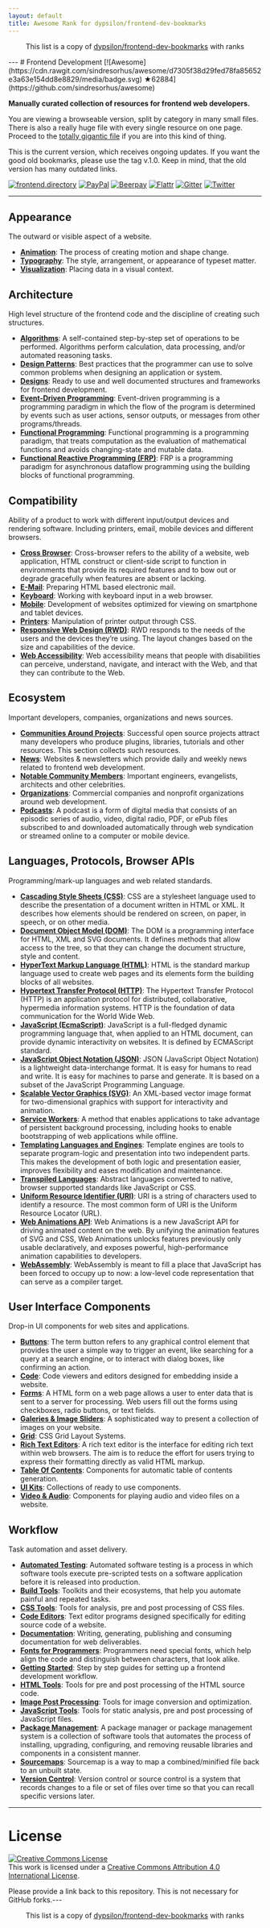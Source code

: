 ```yaml
---
layout: default
title: Awesome Rank for dypsilon/frontend-dev-bookmarks
---
```


<p align="center">
	This list is a copy of <a href="https://github.com/dypsilon/frontend-dev-bookmarks">dypsilon/frontend-dev-bookmarks</a> with ranks
</p>
---
# Frontend Development [![Awesome](https://cdn.rawgit.com/sindresorhus/awesome/d7305f38d29fed78fa85652e3a63e154dd8e8829/media/badge.svg) ★62884](https://github.com/sindresorhus/awesome)

**Manually curated collection of resources for frontend web developers.**

You are viewing a browseable version, split by category in many small files. There is also a really huge file with every single resource on one page. Proceed to the [totally gigantic file](https://github.com/dypsilon/frontend-dev-bookmarks/blob/master/TOTALLY-GIGANTIC-FILE.md) if you are into this kind of thing.

This is the current version, which receives ongoing updates. If you want the good old bookmarks, please use the tag v.1.0. Keep in mind, that the old version has many outdated links.

[![frontend.directory](https://img.shields.io/badge/frontend-directory-blue.svg?style=flat-square)](http://frontend.directory/)
[![PayPal](https://img.shields.io/badge/donate-PayPal-00457c.svg?style=flat-square&maxAge=2592000)](https://www.paypal.com/cgi-bin/webscr?cmd=_s-xclick&hosted_button_id=4FAGPMANWRVJJ)
[![Beerpay](https://beerpay.io/dypsilon/frontend-dev-bookmarks/badge.svg?style=flat-square)](https://beerpay.io/dypsilon/frontend-dev-bookmarks)
[![Flattr](https://img.shields.io/badge/donate-Flattr-88b058.svg?style=flat-square&maxAge=2592000)](https://flattr.com/submit/auto?fid=3nlo5p&url=https%3A%2F%2Fgithub.com%2Fdypsilon%2Ffrontend-dev-bookmarks)
[![Gitter](https://img.shields.io/gitter/room/dypsilon/frontend-dev-bookmarks.svg?style=flat-square&maxAge=2592000)](https://gitter.im/dypsilon/frontend-dev-bookmarks)
[![Twitter](https://img.shields.io/badge/follow-twitter-55acee.svg?style=flat-square)](https://twitter.com/FrontendDir)


---------------------------------------------------------

## Appearance

The outward or visible aspect of a website.

+ **[Animation](https://github.com/dypsilon/frontend-dev-bookmarks/blob/master/appearance/animation.md)**: The process of creating motion and shape change.
+ **[Typography](https://github.com/dypsilon/frontend-dev-bookmarks/blob/master/appearance/typography.md)**: The style, arrangement, or appearance of typeset matter.
+ **[Visualization](https://github.com/dypsilon/frontend-dev-bookmarks/blob/master/appearance/visualization.md)**: Placing data in a visual context.

## Architecture

High level structure of the frontend code and the discipline of creating such structures.

+ **[Algorithms](https://github.com/dypsilon/frontend-dev-bookmarks/blob/master/architecture/algorithms.md)**: A self-contained step-by-step set of operations to be performed. Algorithms perform calculation, data processing, and/or automated reasoning tasks.
+ **[Design Patterns](https://github.com/dypsilon/frontend-dev-bookmarks/blob/master/architecture/design-patterns.md)**: Best practices that the programmer can use to solve common problems when designing an application or system.
+ **[Designs](https://github.com/dypsilon/frontend-dev-bookmarks/blob/master/architecture/designs.md)**: Ready to use and well documented structures and frameworks for frontend development.
+ **[Event-Driven Programming](https://github.com/dypsilon/frontend-dev-bookmarks/blob/master/architecture/event-driven-programming.md)**: Event-driven programming is a programming paradigm in which the flow of the program is determined by events such as user actions, sensor outputs, or messages from other programs/threads.
+ **[Functional Programming](https://github.com/dypsilon/frontend-dev-bookmarks/blob/master/architecture/functional-programming.md)**: Functional programming is a programming paradigm, that treats computation as the evaluation of mathematical functions and avoids changing-state and mutable data.
+ **[Functional Reactive Programming (FRP)](https://github.com/dypsilon/frontend-dev-bookmarks/blob/master/architecture/functional-reactive-programming-frp.md)**: FRP is a programming paradigm for asynchronous dataflow programming using the building blocks of functional programming.

## Compatibility

Ability of a product to work with different input/output devices and rendering software. Including printers, email, mobile devices and different browsers.

+ **[Cross Browser](https://github.com/dypsilon/frontend-dev-bookmarks/blob/master/compatibility/cross-browser.md)**: Cross-browser refers to the ability of a website, web application, HTML construct or client-side script to function in environments that provide its required features and to bow out or degrade gracefully when features are absent or lacking.
+ **[E-Mail](https://github.com/dypsilon/frontend-dev-bookmarks/blob/master/compatibility/e-mail.md)**: Preparing HTML based electronic mail.
+ **[Keyboard](https://github.com/dypsilon/frontend-dev-bookmarks/blob/master/compatibility/keyboard.md)**: Working with keyboard input in a web browser.
+ **[Mobile](https://github.com/dypsilon/frontend-dev-bookmarks/blob/master/compatibility/mobile.md)**: Development of websites optimized for viewing on smartphone and tablet devices.
+ **[Printers](https://github.com/dypsilon/frontend-dev-bookmarks/blob/master/compatibility/printers.md)**: Manipulation of printer output through CSS.
+ **[Responsive Web Design (RWD)](https://github.com/dypsilon/frontend-dev-bookmarks/blob/master/compatibility/responsive-web-design-rwd.md)**: RWD responds to the needs of the users and the devices they’re using. The layout changes based on the size and capabilities of the device.
+ **[Web Accessibility](https://github.com/dypsilon/frontend-dev-bookmarks/blob/master/compatibility/web-accessibility.md)**: Web accessibility means that people with disabilities can perceive, understand, navigate, and interact with the Web, and that they can contribute to the Web.

## Ecosystem

Important developers, companies, organizations and news sources.

+ **[Communities Around Projects](https://github.com/dypsilon/frontend-dev-bookmarks/blob/master/ecosystem/communities-around-projects.md)**: Successful open source projects attract many developers who produce plugins, libraries, tutorials and other resources. This section collects such resources.
+ **[News](https://github.com/dypsilon/frontend-dev-bookmarks/blob/master/ecosystem/news.md)**: Websites & newsletters which provide daily and weekly news related to frontend web development.
+ **[Notable Community Members](https://github.com/dypsilon/frontend-dev-bookmarks/blob/master/ecosystem/notable-community-members.md)**: Important engineers, evangelists, architects and other celebrities.
+ **[Organizations](https://github.com/dypsilon/frontend-dev-bookmarks/blob/master/ecosystem/organizations.md)**: Commercial companies and nonprofit organizations around web development.
+ **[Podcasts](https://github.com/dypsilon/frontend-dev-bookmarks/blob/master/ecosystem/podcasts.md)**: A podcast is a form of digital media that consists of an episodic series of audio, video, digital radio, PDF, or ePub files subscribed to and downloaded automatically through web syndication or streamed online to a computer or mobile device.

## Languages, Protocols, Browser APIs

Programming/mark-up languages and web related standards.

+ **[Cascading Style Sheets (CSS)](https://github.com/dypsilon/frontend-dev-bookmarks/blob/master/languages-protocols-browser-apis/cascading-style-sheets-css.md)**: CSS are a stylesheet language used to describe the presentation of a document written in HTML or XML. It describes how elements should be rendered on screen, on paper, in speech, or on other media.
+ **[Document Object Model (DOM)](https://github.com/dypsilon/frontend-dev-bookmarks/blob/master/languages-protocols-browser-apis/document-object-model-dom.md)**: The DOM is a programming interface for HTML, XML and SVG documents. It defines methods that allow access to the tree, so that they can change the document structure, style and content.
+ **[HyperText Markup Language (HTML)](https://github.com/dypsilon/frontend-dev-bookmarks/blob/master/languages-protocols-browser-apis/hypertext-markup-language-html.md)**: HTML is the standard markup language used to create web pages and its elements form the building blocks of all websites.
+ **[Hypertext Transfer Protocol (HTTP)](https://github.com/dypsilon/frontend-dev-bookmarks/blob/master/languages-protocols-browser-apis/hypertext-transfer-protocol-http.md)**: The Hypertext Transfer Protocol (HTTP) is an application protocol for distributed, collaborative, hypermedia information systems. HTTP is the foundation of data communication for the World Wide Web.
+ **[JavaScript (EcmaScript)](https://github.com/dypsilon/frontend-dev-bookmarks/blob/master/languages-protocols-browser-apis/javascript-ecmascript.md)**: JavaScript is a full-fledged dynamic programming language that, when applied to an HTML document, can provide dynamic interactivity on websites. It is defined by ECMAScript standard.
+ **[JavaScript Object Notation (JSON)](https://github.com/dypsilon/frontend-dev-bookmarks/blob/master/languages-protocols-browser-apis/javascript-object-notation-json.md)**: JSON (JavaScript Object Notation) is a lightweight data-interchange format. It is easy for humans to read and write. It is easy for machines to parse and generate. It is based on a subset of the JavaScript Programming Language.
+ **[Scalable Vector Graphics (SVG)](https://github.com/dypsilon/frontend-dev-bookmarks/blob/master/languages-protocols-browser-apis/scalable-vector-graphics-svg.md)**: An XML-based vector image format for two-dimensional graphics with support for interactivity and animation.
+ **[Service Workers](https://github.com/dypsilon/frontend-dev-bookmarks/blob/master/languages-protocols-browser-apis/service-workers.md)**: A method that enables applications to take advantage of persistent background processing, including hooks to enable bootstrapping of web applications while offline.
+ **[Templating Languages and Engines](https://github.com/dypsilon/frontend-dev-bookmarks/blob/master/languages-protocols-browser-apis/templating-languages-and-engines.md)**: Template engines are tools to separate program-logic and presentation into two independent parts. This makes the development of both logic and presentation easier, improves flexibility and eases modification and maintenance.
+ **[Transpiled Languages](https://github.com/dypsilon/frontend-dev-bookmarks/blob/master/languages-protocols-browser-apis/transpiled-languages.md)**: Abstract languages converted to native, browser supported standards like JavaScript or CSS.
+ **[Uniform Resource Identifier (URI)](https://github.com/dypsilon/frontend-dev-bookmarks/blob/master/languages-protocols-browser-apis/uniform-resource-identifier-uri.md)**: URI is a string of characters used to identify a resource. The most common form of URI is the Uniform Resource Locator (URL).
+ **[Web Animations API](https://github.com/dypsilon/frontend-dev-bookmarks/blob/master/animation/web-animations-api.md)**: Web Animations is a new JavaScript API for driving animated content on the web. By unifying the animation features of SVG and CSS, Web Animations unlocks features previously only usable declaratively, and exposes powerful, high-performance animation capabilities to developers.
+ **[WebAssembly](https://github.com/dypsilon/frontend-dev-bookmarks/blob/master/languages-protocols-browser-apis/webassembly.md)**: WebAssembly is meant to fill a place that JavaScript has been forced to occupy up to now: a low-level code representation that can serve as a compiler target.

## User Interface Components

Drop-in UI components for web sites and applications.

+ **[Buttons](https://github.com/dypsilon/frontend-dev-bookmarks/blob/master/user-interface-components/buttons.md)**: The term button refers to any graphical control element that provides the user a simple way to trigger an event, like searching for a query at a search engine, or to interact with dialog boxes, like confirming an action.
+ **[Code](https://github.com/dypsilon/frontend-dev-bookmarks/blob/master/user-interface-components/code.md)**: Code viewers and editors designed for embedding inside a website.
+ **[Forms](https://github.com/dypsilon/frontend-dev-bookmarks/blob/master/user-interface-components/forms.md)**: A HTML form on a web page allows a user to enter data that is sent to a server for processing. Web users fill out the forms using checkboxes, radio buttons, or text fields.
+ **[Galeries & Image Sliders](https://github.com/dypsilon/frontend-dev-bookmarks/blob/master/user-interface-components/galeries-and-image-sliders.md)**: A sophisticated way to present a collection of images on your website.
+ **[Grid](https://github.com/dypsilon/frontend-dev-bookmarks/blob/master/user-interface-components/grid.md)**: CSS Grid Layout Systems.
+ **[Rich Text Editors](https://github.com/dypsilon/frontend-dev-bookmarks/blob/master/user-interface-components/rich-text-editors.md)**: A rich text editor is the interface for editing rich text within web browsers. The aim is to reduce the effort for users trying to express their formatting directly as valid HTML markup.
+ **[Table Of Contents](https://github.com/dypsilon/frontend-dev-bookmarks/blob/master/user-interface-components/table-of-contents.md)**: Components for automatic table of contents generation.
+ **[UI Kits](https://github.com/dypsilon/frontend-dev-bookmarks/blob/master/user-interface-components/ui-kits.md)**: Collections of ready to use components.
+ **[Video & Audio](https://github.com/dypsilon/frontend-dev-bookmarks/blob/master/user-interface-components/video-and-audio.md)**: Components for playing audio and video files on a website.

## Workflow

Task automation and asset delivery.

+ **[Automated Testing](https://github.com/dypsilon/frontend-dev-bookmarks/blob/master/workflow/automated-testing.md)**: Automated software testing is a process in which software tools execute pre-scripted tests on a software application before it is released into production.
+ **[Build Tools](https://github.com/dypsilon/frontend-dev-bookmarks/blob/master/workflow/build-tools.md)**: Toolkits and their ecosystems, that help you automate painful and repeated tasks.
+ **[CSS Tools](https://github.com/dypsilon/frontend-dev-bookmarks/blob/master/workflow/css-tools.md)**: Tools for analysis, pre and post processing of CSS files.
+ **[Code Editors](https://github.com/dypsilon/frontend-dev-bookmarks/blob/master/workflow/code-editors.md)**: Text editor programs designed specifically for editing source code of a website.
+ **[Documentation](https://github.com/dypsilon/frontend-dev-bookmarks/blob/master/workflow/documentation.md)**: Writing, generating, publishing and consuming documentation for web deliverables.
+ **[Fonts for Programmers](https://github.com/dypsilon/frontend-dev-bookmarks/blob/master/workflow/fonts-for-programmers.md)**: Programmers need special fonts, which help align the code and distinguish between characters, that look alike.
+ **[Getting Started](https://github.com/dypsilon/frontend-dev-bookmarks/blob/master/workflow/getting-started.md)**: Step by step guides for setting up a frontend development workflow.
+ **[HTML Tools](https://github.com/dypsilon/frontend-dev-bookmarks/blob/master/workflow/html-tools.md)**: Tools for pre and post processing of the HTML source code.
+ **[Image Post Processing](https://github.com/dypsilon/frontend-dev-bookmarks/blob/master/workflow/image-post-processing.md)**: Tools for image conversion and optimization.
+ **[JavaScript Tools](https://github.com/dypsilon/frontend-dev-bookmarks/blob/master/workflow/javascript-tools.md)**: Tools for static analysis, pre and post processing of JavaScript files.
+ **[Package Management](https://github.com/dypsilon/frontend-dev-bookmarks/blob/master/workflow/package-management.md)**: A package manager or package management system is a collection of software tools that automates the process of installing, upgrading, configuring, and removing reusable libraries and components in a consistent manner.
+ **[Sourcemaps](https://github.com/dypsilon/frontend-dev-bookmarks/blob/master/workflow/sourcemaps.md)**: Sourcemap is a way to map a combined/minified file back to an unbuilt state.
+ **[Version Control](https://github.com/dypsilon/frontend-dev-bookmarks/blob/master/workflow/version-control.md)**: Version control or source control is a system that records changes to a file or set of files over time so that you can recall specific versions later.


------------------

# License

<a rel="license" href="http://creativecommons.org/licenses/by/4.0/"><img alt="Creative Commons License" style="border-width:0" src="https://i.creativecommons.org/l/by/4.0/88x31.png" /></a><br />This work is licensed under a <a rel="license" href="http://creativecommons.org/licenses/by/4.0/">Creative Commons Attribution 4.0 International License</a>.

Please provide a link back to this repository. This is not necessary for GitHub forks.---
<p align="center">
	This list is a copy of <a href="https://github.com/dypsilon/frontend-dev-bookmarks">dypsilon/frontend-dev-bookmarks</a> with ranks
</p>
